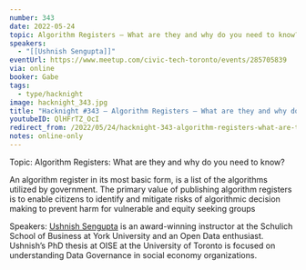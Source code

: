 ```yaml
---
number: 343
date: 2022-05-24
topic: Algorithm Registers – What are they and why do you need to know?
speakers:
  - "[[Ushnish Sengupta]]"
eventUrl: https://www.meetup.com/civic-tech-toronto/events/285705839
via: online
booker: Gabe
tags:
  - type/hacknight
image: hacknight_343.jpg
title: "Hacknight #343 – Algorithm Registers – What are they and why do you need to know?"
youtubeID: QlHFrTZ_OcI
redirect_from: /2022/05/24/hacknight-343-algorithm-registers-what-are-they-and-why-do-you-need-to-know-with-ushnish-sengupta/
notes: online-only
---
```


Topic:
Algorithm Registers: What are they and why do you need to know?

An algorithm register in its most basic form, is a list of the algorithms utilized by government. The primary value of publishing algorithm registers is to enable citizens to identify and mitigate risks of algorithmic decision making to prevent harm for vulnerable and equity seeking groups

Speakers:
[Ushnish Sengupta](https://twitter.com/ultush) is an award-winning instructor at the Schulich School of Business at York University and an Open Data enthusiast. Ushnish’s PhD thesis at OISE at the University of Toronto is focused on understanding Data Governance in social economy organizations.
